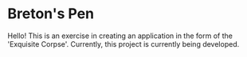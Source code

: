 # Breton's Pen

Hello! This is an exercise in creating an application in the form of the 'Exquisite Corpse'. Currently, this project is currently being developed.
